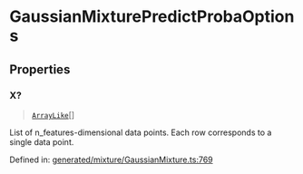 # GaussianMixturePredictProbaOptions

## Properties

### X?

> [`ArrayLike`](../types/ArrayLike.md)[]

List of n\_features-dimensional data points. Each row corresponds to a single data point.

Defined in:  [generated/mixture/GaussianMixture.ts:769](https://github.com/transitive-bullshit/scikit-learn-ts/blob/b59c1ff/packages/sklearn/src/generated/mixture/GaussianMixture.ts#L769)
